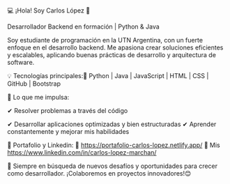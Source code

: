💻 ¡Hola! Soy Carlos López 🚀

Desarrollador Backend en formación | Python & Java

Soy estudiante de programación en la UTN Argentina, con un fuerte enfoque en el desarrollo backend. Me apasiona crear soluciones eficientes y escalables, aplicando buenas prácticas de desarrollo y arquitectura de software.

💡 Tecnologías principales:🔹 Python | Java | JavaScript | HTML | CSS | GitHub | Bootstrap

💨 Lo que me impulsa:  

✔ Resolver problemas a través del código  

✔ Desarrollar aplicaciones optimizadas y bien estructuradas 
✔ Aprender constantemente y mejorar mis habilidades

📌 Portafolio y Linkedin:
🔗 https://portafolio-carlos-lopez.netlify.app/
🔗 Mis https://www.linkedin.com/in/carlos-lopez-marchan/

🌱 Siempre en búsqueda de nuevos desafíos y oportunidades para crecer como desarrollador. 
¡Colaboremos en proyectos innovadores!😊
